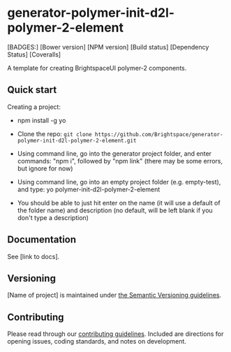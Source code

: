 # generator-polymer-init-d2l-polymer-2-element
[BADGES:]
[Bower version]
[NPM version]
[Build status]
[Dependency Status]
[Coveralls]

A template for creating BrightspaceUI polymer-2 components.

## Quick start

Creating a project:

* npm install -g yo

* Clone the repo: `git clone https://github.com/Brightspace/generator-polymer-init-d2l-polymer-2-element.git`

* Using command line, go into the generator project folder, and enter commands: "npm i", followed by "npm link" (there may be some errors, but ignore for now)

* Using command line, go into an empty project folder (e.g. empty-test), and type: yo polymer-init-d2l-polymer-2-element

* You should be able to just hit enter on the name (it will use a default of the folder name) and description (no default, will be left blank if you don't type a description)


## Documentation

See [link to docs].

## Versioning

[Name of project] is maintained under [the Semantic Versioning guidelines](http://semver.org/).

## Contributing

Please read through our [contributing guidelines](CONTRIBUTING.md). Included are directions for opening issues, coding standards, and notes on development.
